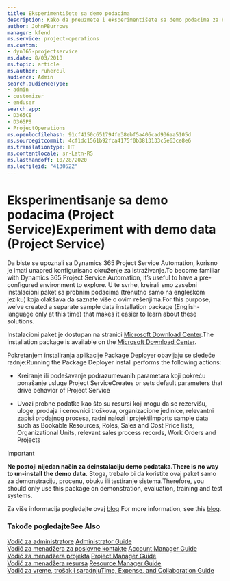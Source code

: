 ```yaml
---
title: Eksperimentišete sa demo podacima
description: Kako da preuzmete i eksperimentišete sa demo podacima za Project Service Automation.
author: JohnPBurrows
manager: kfend
ms.service: project-operations
ms.custom:
- dyn365-projectservice
ms.date: 8/03/2018
ms.topic: article
ms.author: ruhercul
audience: Admin
search.audienceType:
- admin
- customizer
- enduser
search.app:
- D365CE
- D365PS
- ProjectOperations
ms.openlocfilehash: 91cf4150c651794fe38ebf5a406cad936aa5105d
ms.sourcegitcommit: 4cf1dc1561b92fca4175f0b3813133c5e63ce8e6
ms.translationtype: HT
ms.contentlocale: sr-Latn-RS
ms.lasthandoff: 10/28/2020
ms.locfileid: "4130522"
---
```

# <a name="experiment-with-demo-data-project-service"></a><span data-ttu-id="9d08d-103">Eksperimentisanje sa demo podacima (Project Service)</span><span class="sxs-lookup"><span data-stu-id="9d08d-103">Experiment with demo data (Project Service)</span></span>

<span data-ttu-id="9d08d-104">Da biste se upoznali sa Dynamics 365 Project Service Automation, korisno je imati unapred konfigurisano okruženje za istraživanje.</span><span class="sxs-lookup"><span data-stu-id="9d08d-104">To become familiar with Dynamics 365 Project Service Automation, it’s useful to have a pre-configured environment to explore.</span></span> <span data-ttu-id="9d08d-105">U te svrhe, kreirali smo zasebni instalacioni paket sa probnim podacima (trenutno samo na engleskom jeziku) koja olakšava da saznate više o ovim rešenjima.</span><span class="sxs-lookup"><span data-stu-id="9d08d-105">For this purpose, we’ve created a separate sample data installation package (English-language only at this time) that makes it easier to learn about these solutions.</span></span> 

<span data-ttu-id="9d08d-106">Instalacioni paket je dostupan na stranici [Microsoft Download Center](https://go.microsoft.com/fwlink/?linkid=859966).</span><span class="sxs-lookup"><span data-stu-id="9d08d-106">The installation package is available on the [Microsoft Download Center](https://go.microsoft.com/fwlink/?linkid=859966).</span></span>  

<span data-ttu-id="9d08d-107">Pokretanjem instaliranja aplikacije Package Deployer obavljaju se sledeće radnje:</span><span class="sxs-lookup"><span data-stu-id="9d08d-107">Running the Package Deployer install performs the following actions:</span></span> 
  
-   <span data-ttu-id="9d08d-108">Kreiranje ili podešavanje podrazumevanih parametara koji pokreću ponašanje usluge Project Service</span><span class="sxs-lookup"><span data-stu-id="9d08d-108">Creates or sets default parameters that drive behavior of Project Service</span></span>  
  
-   <span data-ttu-id="9d08d-109">Uvozi probne podatke kao što su resursi koji mogu da se rezervišu, uloge, prodaja i cenovnici troškova, organizacione jedinice, relevantni zapisi prodajnog procesa, radni nalozi i projekti</span><span class="sxs-lookup"><span data-stu-id="9d08d-109">Imports sample data such as Bookable Resources, Roles, Sales and Cost Price lists, Organizational Units, relevant sales process records, Work Orders and Projects</span></span>    
  
> [!IMPORTANT]
> <span data-ttu-id="9d08d-110">**Ne postoji nijedan način za deinstalaciju demo podataka.**</span><span class="sxs-lookup"><span data-stu-id="9d08d-110">**There is no way to un-install the demo data.**</span></span> <span data-ttu-id="9d08d-111">Stoga, trebalo bi da koristite ovaj paket samo za demonstraciju, procenu, obuku ili testiranje sistema.</span><span class="sxs-lookup"><span data-stu-id="9d08d-111">Therefore, you should only use this package on demonstration, evaluation, training and test systems.</span></span>

<span data-ttu-id="9d08d-112">Za više informacija pogledajte ovaj [blog](https://blogs.msdn.microsoft.com/crm/2017/10/24/microsoft-dynamics-365-for-field-service-and-project-service-automation-sample-data).</span><span class="sxs-lookup"><span data-stu-id="9d08d-112">For more information, see this [blog](https://blogs.msdn.microsoft.com/crm/2017/10/24/microsoft-dynamics-365-for-field-service-and-project-service-automation-sample-data).</span></span>





  
### <a name="see-also"></a><span data-ttu-id="9d08d-113">Takođe pogledajte</span><span class="sxs-lookup"><span data-stu-id="9d08d-113">See Also</span></span>  
 <span data-ttu-id="9d08d-114">[Vodič za administratore](../psa/admin-guide.md) </span><span class="sxs-lookup"><span data-stu-id="9d08d-114">[Administrator Guide](../psa/admin-guide.md) </span></span>  
 <span data-ttu-id="9d08d-115">[Vodič za menadžera za poslovne kontakte](../psa/account-manager-guide.md) </span><span class="sxs-lookup"><span data-stu-id="9d08d-115">[Account Manager Guide](../psa/account-manager-guide.md) </span></span>  
 <span data-ttu-id="9d08d-116">[Vodič za menadžera projekta](../psa/project-manager-guide.md) </span><span class="sxs-lookup"><span data-stu-id="9d08d-116">[Project Manager Guide](../psa/project-manager-guide.md) </span></span>  
 <span data-ttu-id="9d08d-117">[Vodič za menadžera resursa](../psa/resource-manager-guide.md) </span><span class="sxs-lookup"><span data-stu-id="9d08d-117">[Resource Manager Guide](../psa/resource-manager-guide.md) </span></span>  
 [<span data-ttu-id="9d08d-118">Vodič za vreme, trošak i saradnju</span><span class="sxs-lookup"><span data-stu-id="9d08d-118">Time, Expense, and Collaboration Guide</span></span>](../psa/time-expense-collaboration-guide.md)
